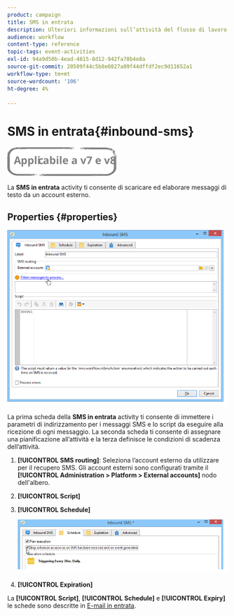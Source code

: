 ```yaml
---
product: campaign
title: SMS in entrata
description: Ulteriori informazioni sull’attività del flusso di lavoro SMS in entrata
audience: workflow
content-type: reference
topic-tags: event-activities
exl-id: 94a9d50b-4ead-4815-8d12-942fa78b4e8a
source-git-commit: 20509f44c5b8e0827a09f44dffdf2ec9d11652a1
workflow-type: tm+mt
source-wordcount: '106'
ht-degree: 4%

---
```


# SMS in entrata{#inbound-sms}

![](../../assets/common.svg)

La **SMS in entrata** activity ti consente di scaricare ed elaborare messaggi di testo da un account esterno.

## Properties {#properties}

![](assets/sms_rec_edit.png)

La prima scheda della **SMS in entrata** activity ti consente di immettere i parametri di indirizzamento per i messaggi SMS e lo script da eseguire alla ricezione di ogni messaggio. La seconda scheda ti consente di assegnare una pianificazione all’attività e la terza definisce le condizioni di scadenza dell’attività.

1. **[!UICONTROL SMS routing]**: Seleziona l’account esterno da utilizzare per il recupero SMS. Gli account esterni sono configurati tramite il **[!UICONTROL Administration > Platform > External accounts]** nodo dell&#39;albero.
1. **[!UICONTROL Script]**
1. **[!UICONTROL Schedule]**

   ![](assets/sms_rec_edit_2.png)

1. **[!UICONTROL Expiration]**

La **[!UICONTROL Script]**, **[!UICONTROL Schedule]** e **[!UICONTROL Expiry]** le schede sono descritte in [E-mail in entrata](inbound-emails.md).
